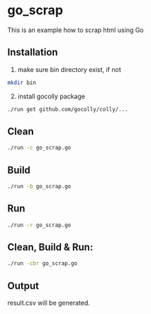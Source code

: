 # go_scrap

This is an example how to scrap html using Go

## Installation
1. make sure bin directory exist, if not
```bash
mkdir bin
```
2. install gocolly package
```bash
./run get github.com/gocolly/colly/...
```

## Clean
```bash
./run -c go_scrap.go
```

## Build
```bash
./run -b go_scrap.go
```

## Run
```bash
./run -r go_scrap.go
```

## Clean, Build & Run:
```bash
./run -cbr go_scrap.go
```

## Output
result.csv will be generated.
